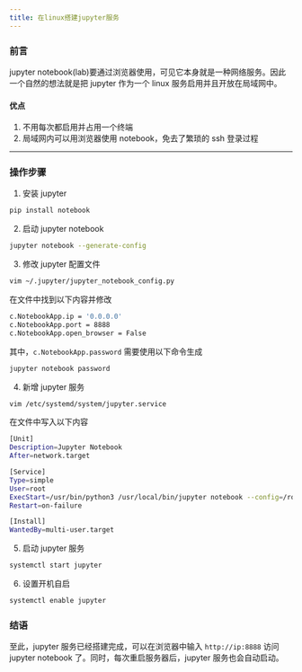 ```yaml
---
title: 在linux搭建jupyter服务
---
```


### 前言

jupyter notebook(lab)要通过浏览器使用，可见它本身就是一种网络服务。因此一个自然的想法就是把 jupyter 作为一个 linux 服务启用并且开放在局域网中。

#### 优点

1. 不用每次都启用并占用一个终端
2. 局域网内可以用浏览器使用 notebook，免去了繁琐的 ssh 登录过程

---

### 操作步骤

1. 安装 jupyter

```bash
pip install notebook
```

2. 启动 jupyter notebook

```bash
jupyter notebook --generate-config
```

3. 修改 jupyter 配置文件

```bash
vim ~/.jupyter/jupyter_notebook_config.py
```

在文件中找到以下内容并修改

```bash
c.NotebookApp.ip = '0.0.0.0'
c.NotebookApp.port = 8888
c.NotebookApp.open_browser = False
```

其中，`c.NotebookApp.password` 需要使用以下命令生成

```bash
jupyter notebook password
```

4. 新增 jupyter 服务

```bash
vim /etc/systemd/system/jupyter.service
```

在文件中写入以下内容

```bash
[Unit]
Description=Jupyter Notebook
After=network.target

[Service]
Type=simple
User=root
ExecStart=/usr/bin/python3 /usr/local/bin/jupyter notebook --config=/root/.jupyter/jupyter_notebook_config.py
Restart=on-failure

[Install]
WantedBy=multi-user.target
```

5. 启动 jupyter 服务

```bash
systemctl start jupyter
```

6. 设置开机自启

```bash
systemctl enable jupyter
```

### 结语
至此，jupyter 服务已经搭建完成，可以在浏览器中输入 `http://ip:8888` 访问 jupyter notebook 了。同时，每次重启服务器后，jupyter 服务也会自动启动。
